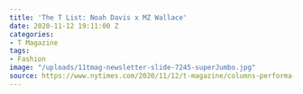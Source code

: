 ```yaml
---
title: 'The T List: Noah Davis x MZ Wallace'
date: 2020-11-12 19:11:00 Z
categories:
- T Magazine
tags:
- Fashion
image: "/uploads/11tmag-newsletter-slide-7245-superJumbo.jpg"
source: https://www.nytimes.com/2020/11/12/t-magazine/columns-performa-amalfi-coast.html
---
```



